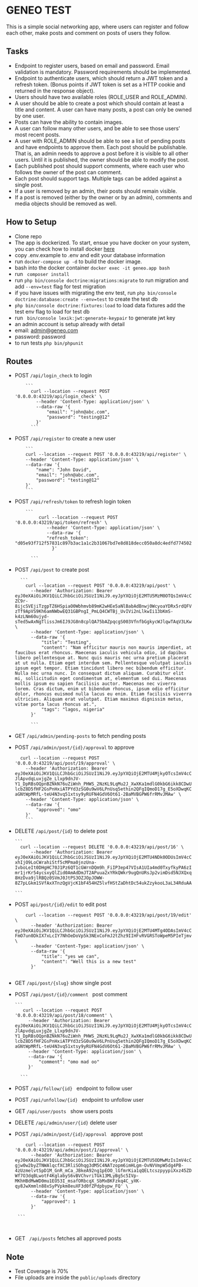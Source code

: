 # GENEO TEST

 This is a simple social networking app, where users can register and follow each other, make posts and comment on posts of users they follow.
 
## Tasks
  
  - Endpoint to register users, based on email and password. Email validation is mandatory. Password requirements should be implemented.
  - Endpoint to authenticate users, which should return a JWT token and a refresh token. (Bonus points if JWT token is set as a HTTP cookie and returned in the response object).
  - Users should have two available roles (ROLE_USER and ROLE_ADMIN).
  - A user should be able to create a post which should contain at least a title and content. A user can have many posts, a post can only be owned by one user.
  - Posts can have the ability to contain images.
  - A user can follow many other users, and be able to see those users’ most recent posts.
  - A user with ROLE_ADMIN should be able to see a list of pending posts and have endpoints to approve them. Each post should be publishable. That is, an admin needs to approve a post before it is visible to all other users. Until it is published, the owner should be able to modify the post.
  - Each published post should support comments, where each user who follows the owner of the post can comment.
  - Each post should support tags. Multiple tags can be added against a single post.
  - If a user is removed by an admin, their posts should remain visible.
  - If a post is removed (either by the owner or by an admin), comments and media objects should be removed as well.


## How to Setup
  
  - Clone repo
  - The app is dockerized. To start, ensue you have docker on your system, you can check how to install docker <a href="https://docs.docker.com/get-docker/">here</a> 
  - copy .env.example to .env and edit your database information
  - run ```docker-compose up -d``` to build the docker image.
  - bash into the docker container ```docker exec -it geneo.app bash```
  - run ``` composer install```
  - run ```php bin/console doctrine:migrations:migrate``` to run migration and add ```--env=test``` flag for test migration
  - if you have issues with migrating the env test, run ```php bin/console doctrine:database:create --env=test``` to create the test db
  - ```php bin/console doctrine:fixtures:load``` to load data fixtures add the test env flag to load for test db
  - run ``` bin/console lexik:jwt:generate-keypair``` to generate jwt key
  - an admin account is setup already with detail
  - email: admin@geneo.com
  - password: password
  - to run tests ```php bin/phpunit```

## Routes

  - POST ```/api/login_check``` to login
       
            ```
              curl --location --request POST '0.0.0.0:43219/api/login_check' \
                --header 'Content-Type: application/json' \
                --data-raw '{
                    "email": "john@abc.com",
                    "password": "testing@12"
                }'
              ```
  - POST ```/api/register``` to create a new user 
      
            ```
            curl --location --request POST '0.0.0.0:43219/api/register' \
            --header 'Content-Type: application/json' \
            --data-raw '{
                "name": "John David",
                "email": "john@abc.com",
                "password": "testing@12"
            }'
            ```
  - POST ```/api/refresh/token``` to refresh login token
       
            ```
                 curl --location --request POST '0.0.0.0:43219/api/token/refresh' \
                    --header 'Content-Type: application/json' \
                    --data-raw '{
                    "refresh_token":                    "d05e93f712f57831c897b3ac1a1c2b31067bd7e8d818decc050a8dc4edfd7745021d83e690ecf3b0ed0741e6e99441149dd1d3d5ea086fb3f85a42e9c0c97981"
                      }'
                      
              ```
              
  - POST ```/api/post``` to create post
      
          ```
            curl --location --request POST '0.0.0.0:43219/api/post' \
              --header 'Authorization: Bearer eyJ0eXAiOiJKV1QiLCJhbGciOiJSUzI1NiJ9.eyJpYXQiOjE2MTU5MzM0OTQsImV4cCI6MTYxNTkzNzA5NCwicm9sZXMiOlsiUk9MRV9VU0VSIl0sInVzZXJuYW1lIjoiam9obkBhYmMuY29tIn0.CpTFWbqr4ECJFxpWLoz4GIbon_MjEIkFQq0RP9ic1Vyvx5qo-ZC9r-8ijcSVEjiTzgpTZ6HSpiaO0Wbhmvb89mK2wHEe5aNlBabAdBnwj0WcyoaYDRx5rdQFV4_T1hjKcYdwnwAzSxnFN3K4X6bjiNwqLWEtv3qcdQM-zTf9ApVS9Kh6amNWbwEQ31GBPngI_PmLQ4CWTBj_UvIVi2nLlkwIi13bKmS-k4zLNm60ujyd-sTed5wAxNgTlissJm6IJ9JG8n8cplQA75bAZpqcgS003VfnfbGgkycWJlqwTAqV3LKwfzO2N03gcbgVkYMYedL14lxcffRoYGPU1UvD1Q' \
              --header 'Content-Type: application/json' \
              --data-raw '{
                  "title": "Testing",
                  "content": "Nam efficitur mauris non mauris imperdiet, at faucibus erat rhoncus. Maecenas iaculis vehicula odio, id dapibus libero pellentesque at. Nunc quis mauris nec urna pretium placerat at ut nulla. Etiam eget interdum sem. Pellentesque volutpat iaculis ipsum eget tempor. Etiam tincidunt libero nec bibendum efficitur. Nulla nec urna nunc. In consequat dictum aliquam. Curabitur elit mi, sollicitudin eget condimentum at, elementum sed dui. Maecenas mollis ipsum eu sapien facilisis auctor. Maecenas nec viverra lorem. Cras dictum, enim ut bibendum rhoncus, ipsum odio efficitur dolor, rhoncus euismod nulla lacus eu enim. Etiam facilisis viverra ultricies. Aliquam erat volutpat. Etiam maximus dignissim metus, vitae porta lacus rhoncus at.",
                  "tags": "lagos, nigeria"
              }'
              
              ```
  - GET ```/api/admin/pending-posts``` to fetch pending posts
  - POST ```/api/admin/post/{id}/approval``` to approve 
      
      ```
        curl --location --request POST '0.0.0.0:43219/api/post/19/approval' \
          --header 'Authorization: Bearer eyJ0eXAiOiJKV1QiLCJhbGciOiJSUzI1NiJ9.eyJpYXQiOjE2MTU4MjkyOTcsImV4cCI6MTYxNTgzMjg5Nywicm9sZXMiOlsiUk9MRV9VU0VSIiwiUk9MRV9BRE1JTiJdLCJ1c2VybmFtZSI6Imljbndha2FubWErMTNAZ21haWwuY29tIn0.nl0HcaVH0a-JlApvdqLuxjgZe_Llxp9dnJV-Y1_DpRBsOQpnBZNkN76uZiWnh_PHWS_2NzKL9LqMu2J_XwXKa1mdlG0kbG6ikk8CDwU0NN_KSIA34Md7ZPL7wlTiDIKUyos6bWSvjj1heiSNlYcGwY28EBXSzX1PjUzO9e85W5tpSkk-lcbZ8D5fHF2GsPnHxiATPYd3zSG0u9wV6LPnUsq5ethin2QFgIQmoD17g_E5oXDwqKCbXRiI7d4XmNDGQy9PaHXJuzJS3I6665RRiCETE-aGNtWpMRfL-teU4N3vq51xtsy9yRUFN4GdV6Ot61-2BaMVBGPW6frRMvJMAw' \
          --header 'Content-Type: application/json' \
          --data-raw '{
              "approved": "omo"
          }'
          ```

  - DELETE ```/api/post/{id}``` to delete post
    
        ```
          curl --location --request DELETE '0.0.0.0:43219/api/post/16' \
              --header 'Authorization: Bearer eyJ0eXAiOiJKV1QiLCJhbGciOiJSUzI1NiJ9.eyJpYXQiOjE2MTU4NDk0ODUsImV4cCI6MTYxNTg1MzA4NSwicm9sZXMiOlsiUk9MRV9VU0VSIl0sInVzZXJuYW1lIjoiaWNud2FrYW5tYSsxMkBnbWFpbC5jb20ifQ.d2Y13qEr_sQ3ID3xBTYnM4-xhIjO9LoCWrahiStf5cMPma0jnzUna-IvboLeIt0DHgHC70J1Pz6QT1cGWrnDQm9h_FiIP3ep47VIsA1UIa4md0TxyfkyPA6zIl01oEuJ_oz0E_-mr1jrKr54ycsxyQlZid0AmAdDmJT2APuua2xYRkQWkr9ugQnURsJp2vimDsd5NJXQxqeOzalPCE-8HzDva9jlRBQz0SVmJ0JtPS3OZJOpJOWW-8Z7pLGkm1SVfAxXTnzQgVjcK1bF454HZ5lvfHStZaDhtDc54ukZzykooL3aL34RduAAcpWZfi0XtAcGkCmVtM45yO_wHPPOYg'
    
        ```

  - POST ```api/post/{id}/edit``` to edit post
  
      ``` 
          curl --location --request POST '0.0.0.0:43219/api/post/19/edit' \
            --header 'Authorization: Bearer eyJ0eXAiOiJKV1QiLCJhbGciOiJSUzI1NiJ9.eyJpYXQiOjE2MTU4MTg4ODAsImV4cCI6MTYxNTgyMjQ4MCwicm9sZXMiOlsiUk9MRV9VU0VSIl0sInVzZXJuYW1lIjoiaWNud2FrYW5tYSsxM0BnbWFpbC5jb20ifQ.gyBDmCyxU3s6fIWjEyYD0l04FQoM6bmN_ukyd1T7x9p4pDNfblqOlx1P5FiUcE_kav2CEaHjgXnfC8UDLeJD43xawfgdm2i_WxdaT9am3tpmSZHjebk-FmO7un0DkIX7xLcIY7NhOeDoVp5k3NExCoFmJ2tZhz9IIHFvRVGRSToWpeM5PIeTjmvPRrlqDCyLJK1EMAB4O6lM63PIDMXrhT_DhgQ6LinpCqBWIpgrG6EBjEYZSVMD_vX1NyjgaTlpg82wegx4wa5o9ib1RKuVaLX9YM0Dkejzj5mQRxmo1GTj4OwVLYEwC9sIh2SavWwXywh3s__gUIXVkCknTKQRcg' \
            --header 'Content-Type: application/json' \
            --data-raw '{
                "title": "yes we can",
                "content": "Well this is a new test"
            }'
            
       ```
       
   - GET ```/api/post/{slug}``` show single post
   - POST ```/api/post/{id}/comment ``` post comment 
         
         ```
            curl --location --request POST '0.0.0.0:43219/api/post/18/comment' \
              --header 'Authorization: Bearer eyJ0eXAiOiJKV1QiLCJhbGciOiJSUzI1NiJ9.eyJpYXQiOjE2MTU4MjkyOTcsImV4cCI6MTYxNTgzMjg5Nywicm9sZXMiOlsiUk9MRV9VU0VSIiwiUk9MRV9BRE1JTiJdLCJ1c2VybmFtZSI6Imljbndha2FubWErMTNAZ21haWwuY29tIn0.nl0HcaVH0a-JlApvdqLuxjgZe_Llxp9dnJV-Y1_DpRBsOQpnBZNkN76uZiWnh_PHWS_2NzKL9LqMu2J_XwXKa1mdlG0kbG6ikk8CDwU0NN_KSIA34Md7ZPL7wlTiDIKUyos6bWSvjj1heiSNlYcGwY28EBXSzX1PjUzO9e85W5tpSkk-lcbZ8D5fHF2GsPnHxiATPYd3zSG0u9wV6LPnUsq5ethin2QFgIQmoD17g_E5oXDwqKCbXRiI7d4XmNDGQy9PaHXJuzJS3I6665RRiCETE-aGNtWpMRfL-teU4N3vq51xtsy9yRUFN4GdV6Ot61-2BaMVBGPW6frRMvJMAw' \
              --header 'Content-Type: application/json' \
              --data-raw '{
                  "comment": "omo mad oo"
              }'
              
           ```
   - POST ```/api/follow/{id} ``` endpoint to follow user
   - POST ```/api/unfollow/{id} ``` endpoint to unfollow user
   - GET ```/api/user/posts ``` show users posts
   - DELETE ```/api/admin/user/{id}``` delete user
   - POST ```/api/admin/post/{id}/approval ``` approve post
    
        ```
            curl --location --request POST '0.0.0.0:43219/api/admin/post/1/approval' \
              --header 'Authorization: Bearer eyJ0eXAiOiJKV1QiLCJhbGciOiJSUzI1NiJ9.eyJpYXQiOjE2MTU5ODMwMzIsImV4cCI6MTYxNTk4NjYzMiwicm9sZXMiOlsiUk9MRV9VU0VSIl0sInVzZXJuYW1lIjoiam9obkBhYmMuY29tIn0.bTS5MEMSnz0Xjo64wgL7KTWB9lOFKGL0Xh6tmKEQj2-gjw0w2byZTNWAlqcfXC3RliSOhqg3dM5C4NATzopm6imHLgm-OvNVVmpW5dg4PB-4zUzmelvtSpD1M_GnR_mCa_JBkeA92ng1pEOO_lGfmrKia1qQELtcszpyypiXxz45ZDxwPHbbS8xW8buahvqL296RY91QAb2sWa-Wf7O3dqBLwotF4KglabyS6vBVChvriTGk13MLyBg5c5IVp-MKhHBdMwWD0mu1EO53I_msafORbcqX_SbMxBKFzkq4C_yXK-qy8JwXmmln88xSyPVpkm8euXF3d0fZPdpbypw_FQ' \
              --header 'Content-Type: application/json' \
              --data-raw '{
                  "approved": 1
              }'
          
         ```
           
          
  - GET ``` /api/posts``` fetches all approved posts
  
  ## Note
  
   - Test Coverage is 70% 
   - File uploads are inside the ``` public/uploads ``` directory
   
 
